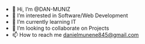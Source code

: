 - 👋 Hi, I’m @DAN-MUNIZ
- 👀 I’m interested in Software/Web Development
- 🌱 I’m currently learning IT
- 💞️ I’m looking to collaborate on Projects
- 📫 How to reach me danielmunene845@gmail.com

<!---
DAN-MUNIZ/DAN-MUNIZ is a ✨ special ✨ repository because its `README.md` (this file) appears on your GitHub profile.
You can click the Preview link to take a look at your changes.
--->
